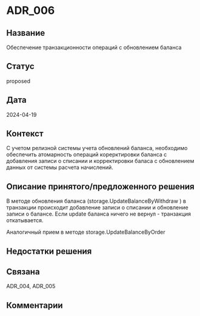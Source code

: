 # ADR_006

## Название
Обеспечение транзакционности операций с обновлением баланса

## Статус
proposed

## Дата
2024-04-19

## Контекст
С учетом релизной системы учета обновлений баланса, необходимо обеспечить атомарность операций корерктировки баланса с добавления записи о списании 
и корректировки баласа с обновлением данных от системы расчета начислений.

## Описание принятого/предложенного решения
В методе обновления баланса (storage.UpdateBalanceByWithdraw ) в транзакции происходит добавление записи о списании и обновление записи о балансе. Если update баланса ничего не вернул - транзакция откатывается.

Аналогичный прием в методе storage.UpdateBalanceByOrder

## Недостатки решения

## Связана
ADR_004, ADR_005

## Комментарии

